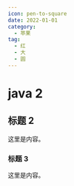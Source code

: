 ```yaml
---
icon: pen-to-square
date: 2022-01-01
category:
  - 苹果
tag:
  - 红
  - 大
  - 圆
---
```


# java 2

## 标题 2

这里是内容。

### 标题 3

这里是内容。
